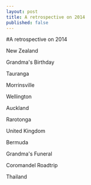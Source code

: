 ```yaml
---
layout: post
title: A retrospective on 2014
published: false
---
```

#A retrospective on 2014

New Zealand

Grandma's Birthday

Tauranga

Morrinsville

Wellington

Auckland

Rarotonga

United Kingdom

Bermuda

Grandma's Funeral

Coromandel Roadtrip

Thailand



